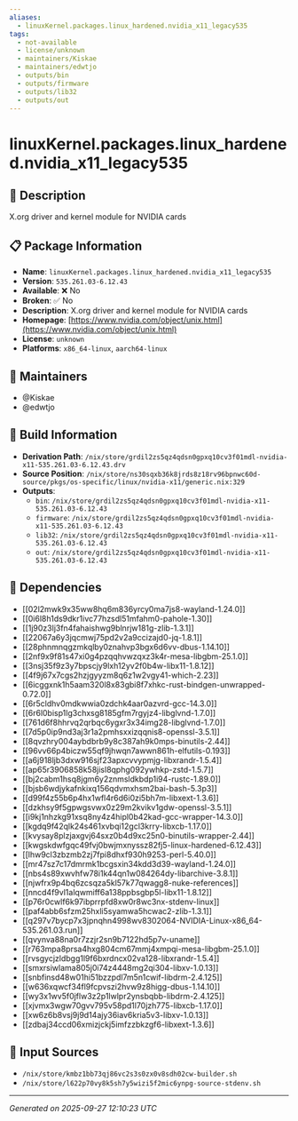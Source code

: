 ```yaml
---
aliases:
  - linuxKernel.packages.linux_hardened.nvidia_x11_legacy535
tags:
  - not-available
  - license/unknown
  - maintainers/Kiskae
  - maintainers/edwtjo
  - outputs/bin
  - outputs/firmware
  - outputs/lib32
  - outputs/out
---
```


# linuxKernel.packages.linux_hardened.nvidia_x11_legacy535

## 📝 Description

X.org driver and kernel module for NVIDIA cards

## 📋 Package Information

- **Name**: `linuxKernel.packages.linux_hardened.nvidia_x11_legacy535`
- **Version**: `535.261.03-6.12.43`
- **Available**: ❌ No
- **Broken**: ✅ No
- **Description**: X.org driver and kernel module for NVIDIA cards
- **Homepage**: [https://www.nvidia.com/object/unix.html](https://www.nvidia.com/object/unix.html)
- **License**: `unknown`
- **Platforms**: `x86_64-linux`, `aarch64-linux`
## 👥 Maintainers

- @Kiskae
- @edwtjo


## 🔧 Build Information

- **Derivation Path**: `/nix/store/grdil2zs5qz4qdsn0gpxq10cv3f01mdl-nvidia-x11-535.261.03-6.12.43.drv`
- **Source Position**: `/nix/store/ns30sqxb36k8jrds8z18rv96bpnwc60d-source/pkgs/os-specific/linux/nvidia-x11/generic.nix:329`
- **Outputs**:
  - `bin`:  `/nix/store/grdil2zs5qz4qdsn0gpxq10cv3f01mdl-nvidia-x11-535.261.03-6.12.43`
  - `firmware`:  `/nix/store/grdil2zs5qz4qdsn0gpxq10cv3f01mdl-nvidia-x11-535.261.03-6.12.43`
  - `lib32`:  `/nix/store/grdil2zs5qz4qdsn0gpxq10cv3f01mdl-nvidia-x11-535.261.03-6.12.43`
  - `out`:  `/nix/store/grdil2zs5qz4qdsn0gpxq10cv3f01mdl-nvidia-x11-535.261.03-6.12.43`

## 🔗 Dependencies

- [[02l2mwk9x35ww8hq6m836yrcy0ma7js8-wayland-1.24.0]]
- [[0i6l8h1ds9dkr1ivc77hzsdl51mfahm0-pahole-1.30]]
- [[1j90z3lj3fn4fahaishwg9blnrjw181g-zlib-1.3.1]]
- [[22067a6y3jqcmwj75pd2v2a9ccizajd0-jq-1.8.1]]
- [[28phnmnqgzmkqlby0znahvp3bgx6d6vv-dbus-1.14.10]]
- [[2nf9x9f81s47xi0g4pzqqhvwzqxz3k4r-mesa-libgbm-25.1.0]]
- [[3nsj35f9z3y7bpscjy9lxh12yv2f0b4w-libx11-1.8.12]]
- [[4f9j67x7cgs2hzjgyyzm8q6z1w2vgy41-which-2.23]]
- [[6icggxnk1h5aam320l8x83gbi8f7xhkc-rust-bindgen-unwrapped-0.72.0]]
- [[6r5cldhv0mdkwwia0zdchk4aar0azvrd-gcc-14.3.0]]
- [[6r6l0bisp1lg3chxsg8185gfm7rgyjz4-libglvnd-1.7.0]]
- [[761d6f8hhrvq2qrbqc6ygxr3x34img28-libglvnd-1.7.0]]
- [[7d5p0ip9nd3aj3r1a2pmhsxxizqqnis8-openssl-3.5.1]]
- [[8qvzhry004aybdbrb9y8c387ah9k0mps-binutils-2.44]]
- [[96vv66p4biczw55qf9jhwqn7awwn861h-elfutils-0.193]]
- [[a6j918ljb3dxw916sjf23apxcvvypmjg-libxrandr-1.5.4]]
- [[ap65r3906858k58jisl8qphg092ywhkp-zstd-1.5.7]]
- [[bj2cabm1hsq8jgm6y2znmsldkbdp1i94-rustc-1.89.0]]
- [[bjsb6wdjykafnkixq156qdvmxhsm2bai-bash-5.3p3]]
- [[d99f4z55b6p4hx1wfl4r6d6i0zi5bh7m-libxext-1.3.6]]
- [[dzkhsy9f5gpwgsvwx0z29m2kvikv1gdw-openssl-3.5.1]]
- [[i9kj1nhzkg91xsq8ny4z4hipl0b42kad-gcc-wrapper-14.3.0]]
- [[kgdq9f42qlk24s461xvbqi12gcl3krry-libxcb-1.17.0]]
- [[kvysay8plzjaxgvj64sxz0b4d9xc25n0-binutils-wrapper-2.44]]
- [[kwgskdwfgqc49fvj0bwjmxnyssz82fj5-linux-hardened-6.12.43]]
- [[lhw9cl3zbzmb2zj7fpi8dhxf930h9253-perl-5.40.0]]
- [[mr47sz7c17dmrmk1bcgsxin34kdd3d39-wayland-1.24.0]]
- [[nbs4s89xwvhfw78i1k44qn1w084264dy-libarchive-3.8.1]]
- [[njwfrx9p4bq6zcsqza5kl57k77qwagg8-nuke-references]]
- [[nncd4f9vl1alqwmiff6a138ppbsgbp5l-libx11-1.8.12]]
- [[p76r0cwlf6k97ibprrpfd8xw0r8wc3nx-stdenv-linux]]
- [[paf4abb6sfzm25hxli5syamwa5hcwac2-zlib-1.3.1]]
- [[q297v7bycp7x3jpnqhn4998wv8302064-NVIDIA-Linux-x86_64-535.261.03.run]]
- [[qvynva88na0r7zzjr2sn9b7122hd5p7v-uname]]
- [[r763mpa8prsa4hxg804cm67mmj4xmpqi-mesa-libgbm-25.1.0]]
- [[rvsgycjzldbgg1l9f6bxrdncx02va128-libxrandr-1.5.4]]
- [[smxrsiwlama805j0i74z4448mg2qi304-libxv-1.0.13]]
- [[snbfinsd48w01hi51bzzpdl7m5n1cwif-libdrm-2.4.125]]
- [[w636xqwcf34fl9fcpvszi2hvw9z8higg-dbus-1.14.10]]
- [[wy3x1wv5f0jflw3z2p1lwlpr2ynsbqbb-libdrm-2.4.125]]
- [[xjvmx3wgw70gvv795v58pd1l70jzh775-libxcb-1.17.0]]
- [[xw6z6b8vsj9j9d14ajy36iav6kria5v3-libxv-1.0.13]]
- [[zdbaj34ccd06xmizjckj5imfzzbkzgf6-libxext-1.3.6]]

## 📁 Input Sources

- `/nix/store/kmbz1bb73qj86vc2s3s0zx0v8sdh02cw-builder.sh`
- `/nix/store/l622p70vy8k5sh7y5wizi5f2mic6ynpg-source-stdenv.sh`

---
*Generated on 2025-09-27 12:10:23 UTC*
